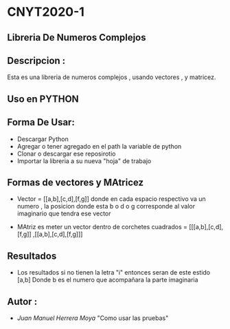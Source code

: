 # CNYT2020-1

## Libreria De Numeros Complejos

## Descripcion :

Esta es una libreria de numeros complejos , usando vectores , y matricez.

## Uso en PYTHON

## Forma De Usar:
  - Descargar Python 
  - Agregar o tener agregado en el path la variable de python
  - Clonar o descargar ese reposirotio
  -  Importar la libreria a su nueva "hoja" de trabajo

## Formas de vectores y MAtricez

  - Vector = [[a,b],[c,d],[f,g]]  donde en cada espacio respectivo va un numero , la posicion donde esta b o d o g corresponde al valor 
  imaginario que tendra ese vector
  
  - MAtriz es meter un vector dentro de corchetes cuadrados = [[[a,b],[c,d],[f,g]] ,[[a,b],[c,d],[f,g]]]
  
## Resultados 

  - Los resultados si no tienen la letra "i"  entonces seran de este estido [a,b]
  Donde b es el numero que acompañara la parte imaginaria
  
## Autor :
  - _Juan Manuel Herrera Moya_
 "Como usar las pruebas"
